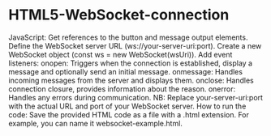 ﻿# HTML5-WebSocket-connection
JavaScript:
Get references to the button and message output elements.
Define the WebSocket server URL (ws://your-server-uri:port).
Create a new WebSocket object (const ws = new WebSocket(wsUri)).
Add event listeners:
onopen: Triggers when the connection is established, display a message and optionally send an initial message.
onmessage: Handles incoming messages from the server and displays them.
onclose: Handles connection closure, provides information about the reason.
onerror: Handles any errors during communication.
NB: Replace your-server-uri:port with the actual URL and port of your WebSocket server.
How to run the code: Save the provided HTML code as a file with a .html extension. For example, you can name it websocket-example.html.
